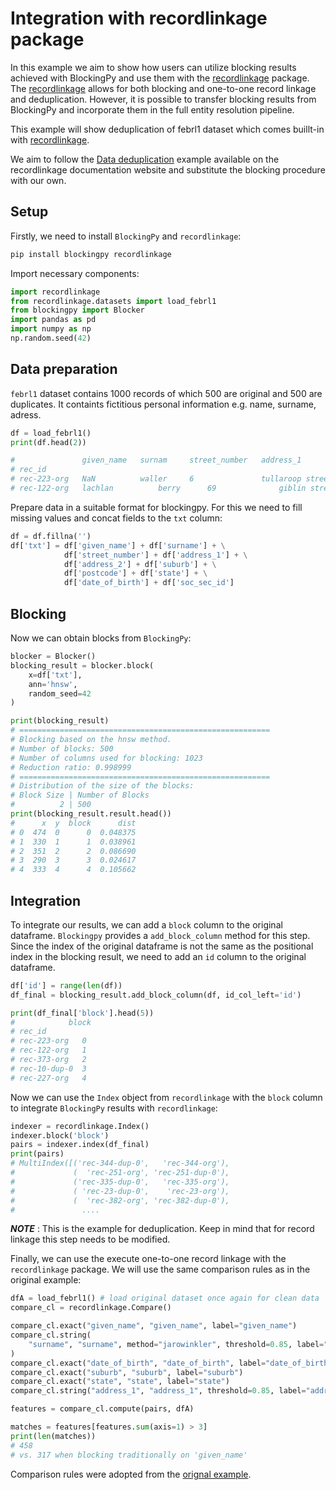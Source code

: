 # Integration with recordlinkage package

In this example we aim to show how users can utilize blocking results achieved with BlockingPy and use them with the [recordlinkage](https://github.com/J535D165/recordlinkage) package. The [recordlinkage](https://github.com/J535D165/recordlinkage) allows for both blocking and one-to-one record linkage and deduplication. However, it is possible to transfer blocking results from BlockingPy and incorporate them in the full entity resolution pipeline.

This example will show deduplication of febrl1 dataset which comes buillt-in with [recordlinkage](https://github.com/J535D165/recordlinkage).

We aim to follow the [Data deduplication](https://recordlinkage.readthedocs.io/en/latest/guides/data_deduplication.html#Introduction) example available on the recordlinkage documentation website and substitute the blocking procedure with our own.

## Setup

Firstly, we need to install `BlockingPy` and `recordlinkage`:

```bash
pip install blockingpy recordlinkage
```

Import necessary components:

```python
import recordlinkage
from recordlinkage.datasets import load_febrl1
from blockingpy import Blocker
import pandas as pd
import numpy as np
np.random.seed(42)
```

## Data preparation

`febrl1` dataset contains 1000 records of which 500 are original and 500 are duplicates. It containts fictitious personal information e.g. name, surname, adress.

```python
df = load_febrl1()
print(df.head(2))

#               given_name	 surnam     street_number   address_1         address_2	suburb	    postcode	state	date_of_birth	soc_sec_id
# rec_id										
# rec-223-org	NaN	         waller	    6	            tullaroop street  willaroo	st james    4011        wa	    19081209	    6988048
# rec-122-org	lachlan	         berry	    69	            giblin street     killarney	bittern	    4814        qld	    19990219	    7364009

```

Prepare data in a suitable format for blockingpy. For this we need to fill missing values and concat fields to the `txt` column:

```python
df = df.fillna('')
df['txt'] = df['given_name'] + df['surname'] + \
            df['street_number'] + df['address_1'] + \
            df['address_2'] + df['suburb'] + \
            df['postcode'] + df['state'] + \
            df['date_of_birth'] + df['soc_sec_id']
```

## Blocking

Now we can obtain blocks from `BlockingPy`:

```python
blocker = Blocker()
blocking_result = blocker.block(
    x=df['txt'],
    ann='hnsw',
    random_seed=42
)

print(blocking_result)
# ========================================================
# Blocking based on the hnsw method.
# Number of blocks: 500
# Number of columns used for blocking: 1023
# Reduction ratio: 0.998999
# ========================================================
# Distribution of the size of the blocks:
# Block Size | Number of Blocks
#          2 | 500  
print(blocking_result.result.head())
#      x  y  block      dist
# 0  474  0      0  0.048375
# 1  330  1      1  0.038961
# 2  351  2      2  0.086690
# 3  290  3      3  0.024617
# 4  333  4      4  0.105662
```

## Integration

To integrate our results, we can add a `block` column to the original dataframe.
`Blockingpy` provides a `add_block_column` method for this step. Since the index of the original dataframe is not the same as the positional index in the blocking result, we need to add an `id` column to the original dataframe.

```python
df['id'] = range(len(df))
df_final = blocking_result.add_block_column(df, id_col_left='id')

print(df_final['block'].head(5))
# 	         block
# rec_id		
# rec-223-org	0
# rec-122-org	1
# rec-373-org	2
# rec-10-dup-0	3
# rec-227-org	4
```

Now we can use the `Index` object from `recordlinkage` with the `block` column to integrate `BlockingPy` results with `recordlinkage`:

```python
indexer = recordlinkage.Index()
indexer.block('block')
pairs = indexer.index(df_final)
print(pairs)
# MultiIndex([('rec-344-dup-0',   'rec-344-org'),
#             (  'rec-251-org', 'rec-251-dup-0'),
#             ('rec-335-dup-0',   'rec-335-org'),
#             ( 'rec-23-dup-0',    'rec-23-org'),
#             (  'rec-382-org', 'rec-382-dup-0'),
#               ....
```

***NOTE*** : This is the example for deduplication. Keep in mind that for record linkage this step needs to be modified.

Finally, we can use the execute one-to-one record linkage with the `recordlinkage` package. We will use the same comparison rules as in the original example:

```python
dfA = load_febrl1() # load original dataset once again for clean data
compare_cl = recordlinkage.Compare()

compare_cl.exact("given_name", "given_name", label="given_name")
compare_cl.string(
    "surname", "surname", method="jarowinkler", threshold=0.85, label="surname"
)
compare_cl.exact("date_of_birth", "date_of_birth", label="date_of_birth")
compare_cl.exact("suburb", "suburb", label="suburb")
compare_cl.exact("state", "state", label="state")
compare_cl.string("address_1", "address_1", threshold=0.85, label="address_1")

features = compare_cl.compute(pairs, dfA)

matches = features[features.sum(axis=1) > 3]
print(len(matches))
# 458 
# vs. 317 when blocking traditionally on 'given_name'
```
Comparison rules were adopted from the [orignal example](https://recordlinkage.readthedocs.io/en/latest/guides/data_deduplication.html#Introduction). 